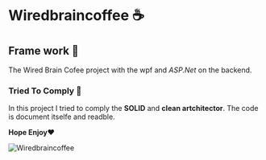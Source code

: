# Wiredbraincoffee ☕
## Frame work 🗿
The Wired Brain Cofee project with the wpf and *ASP.Net* on the backend.
### Tried To Comply 💪
In this project I tried to comply the **SOLID** and **clean artchitector**.
The code is document itselfe and readble.

**Hope Enjoy❤**

![Wiredbraincoffee](https://user-images.githubusercontent.com/54862167/64559227-0abc8380-d303-11e9-999e-ccb9e86cf236.png)
